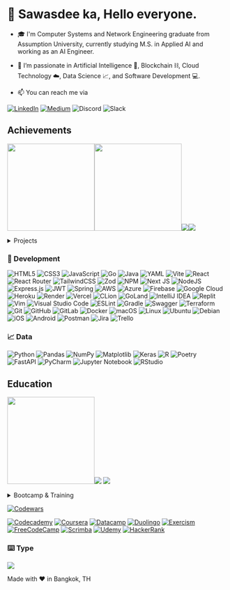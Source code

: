 # 👋 Sawasdee ka, Hello everyone.
- 🎓 I'm Computer Systems and Network Engineering graduate from Assumption University, currently studying M.S. in Applied AI and working as an AI Engineer.
- 🌱 I’m passionate in Artificial Intelligence 🤖, Blockchain ⛓, Cloud Technology ☁️, Data Science 📈, and Software Development 💻.

- 📫 You can reach me via

[![LinkedIn](https://img.shields.io/badge/linkedin-%230077B5.svg?style=for-the-badge&logo=linkedin&logoColor=white)](https://www.linkedin.com/in/rpithaksiripan/)
[![Medium](https://img.shields.io/badge/Medium-12100E?style=for-the-badge&logo=medium&logoColor=white)](https://medium.com/@rpithaksiripan)
![Discord](https://img.shields.io/badge/Discord-%235865F2.svg?style=for-the-badge&logo=discord&logoColor=white)
![Slack](https://img.shields.io/badge/Slack-4A154B?style=for-the-badge&logo=slack&logoColor=white)

## Achievements

<a href="https://learn.microsoft.com/en-gb/users/ruchida/credentials/833d5a5432d3c71c"><img src="https://learn.microsoft.com/media/learn/certification/badges/microsoft-certified-fundamentals-badge.svg" width="200" /></a><a href="https://learn.microsoft.com/en-us/users/ruchida/credentials/certification/azure-ai-fundamentals?tab=credentials-tab"><img src="https://learn.microsoft.com/media/learn/certification/badges/microsoft-certified-associate-badge.svg" width="200" /></a>[![](https://images.credly.com/size/200x200/images/00634f82-b07f-4bbd-a6bb-53de397fc3a6/image.png)](https://www.credly.com/badges/a97de6df-fa2d-4852-8d1f-cd272484caa6/linked_in_profile)[![](https://images.credly.com/size/200x200/images/8d3ec2a5-1a75-49f4-b562-fde221d1c5d1/image.png)](https://www.credly.com/badges/c5d5f7ae-5373-4cac-b229-42f712a1105a/linked_in_profile)

<details markdown='1'><summary>Projects</summary>
  <ul>
    <li>2024, Chatbot Application with RAG - Vertex AI, JavaScript (Next.js), Python, Llamaindex, Langchain, MongoDB</li>
    <li>2024, CodeGen Web Application - OpenAI, JavaScript (React), Python (FastAPI)</li>
    <li>2024, Tax APIs - Go (Echo), PostgreSQL</li>
    <li>2024, Lottery APIs - Java (Spring Boot), PostgreSQL</li>
    <li>2023, AWS x Databricks LLM ASEAN Cup Participation - Python, Langchain, AWS SageMaker, Huggingface, Dolly, OpenAI</li>
    <li>2023, SCB 10X Bangkok AI Hack, Finalist for Track 3 (AI Application) - Python, Langchain, OpenAI, Streamlit, AWS EC2, AWS Translate</li>
    <li>2023, Fitness Web Application - JavaScript, React, Node, Express, MongoDB, Vercel, Render</li>
  </ul>
</details>

### 👾 Development
![HTML5](https://img.shields.io/badge/html5-%23E34F26.svg?style=for-the-badge&logo=html5&logoColor=white)
![CSS3](https://img.shields.io/badge/css3-%231572B6.svg?style=for-the-badge&logo=css3&logoColor=white)
![JavaScript](https://img.shields.io/badge/javascript-%23323330.svg?style=for-the-badge&logo=javascript&logoColor=%23F7DF1E)
![Go](https://img.shields.io/badge/go-%2300ADD8.svg?style=for-the-badge&logo=go&logoColor=white)
![Java](https://img.shields.io/badge/java-%23ED8B00.svg?style=for-the-badge&logo=openjdk&logoColor=white)
![YAML](https://img.shields.io/badge/yaml-%23ffffff.svg?style=for-the-badge&logo=yaml&logoColor=151515)
![Vite](https://img.shields.io/badge/vite-%23646CFF.svg?style=for-the-badge&logo=vite&logoColor=white)
![React](https://img.shields.io/badge/react-%2320232a.svg?style=for-the-badge&logo=react&logoColor=%2361DAFB)
![React Router](https://img.shields.io/badge/React_Router-CA4245?style=for-the-badge&logo=react-router&logoColor=white)
![TailwindCSS](https://img.shields.io/badge/tailwindcss-%2338B2AC.svg?style=for-the-badge&logo=tailwind-css&logoColor=white)
![Zod](https://img.shields.io/badge/zod-%233068b7.svg?style=for-the-badge&logo=zod&logoColor=white)
![NPM](https://img.shields.io/badge/NPM-%23CB3837.svg?style=for-the-badge&logo=npm&logoColor=white)
![Next JS](https://img.shields.io/badge/Next-black?style=for-the-badge&logo=next.js&logoColor=white)
![NodeJS](https://img.shields.io/badge/node.js-6DA55F?style=for-the-badge&logo=node.js&logoColor=white)
![Express.js](https://img.shields.io/badge/express.js-%23404d59.svg?style=for-the-badge&logo=express&logoColor=%2361DAFB)
![JWT](https://img.shields.io/badge/JWT-black?style=for-the-badge&logo=JSON%20web%20tokens)
![Spring](https://img.shields.io/badge/spring-%236DB33F.svg?style=for-the-badge&logo=spring&logoColor=white)
![AWS](https://img.shields.io/badge/AWS-%23FF9900.svg?style=for-the-badge&logo=amazon-aws&logoColor=white)
![Azure](https://img.shields.io/badge/azure-%230072C6.svg?style=for-the-badge&logo=microsoftazure&logoColor=white)
![Firebase](https://img.shields.io/badge/firebase-%23039BE5.svg?style=for-the-badge&logo=firebase)
![Google Cloud](https://img.shields.io/badge/GoogleCloud-%234285F4.svg?style=for-the-badge&logo=google-cloud&logoColor=white)
![Heroku](https://img.shields.io/badge/heroku-%23430098.svg?style=for-the-badge&logo=heroku&logoColor=white)
![Render](https://img.shields.io/badge/Render-%46E3B7.svg?style=for-the-badge&logo=render&logoColor=white)
![Vercel](https://img.shields.io/badge/vercel-%23000000.svg?style=for-the-badge&logo=vercel&logoColor=white)
![CLion](https://img.shields.io/badge/CLion-black?style=for-the-badge&logo=clion&logoColor=white)
![GoLand](https://img.shields.io/badge/GoLand-0f0f0f?&style=for-the-badge&logo=goland&logoColor=white)
![IntelliJ IDEA](https://img.shields.io/badge/IntelliJIDEA-000000.svg?style=for-the-badge&logo=intellij-idea&logoColor=white)
![Replit](https://img.shields.io/badge/Replit-DD1200?style=for-the-badge&logo=Replit&logoColor=white)
![Vim](https://img.shields.io/badge/VIM-%2311AB00.svg?style=for-the-badge&logo=vim&logoColor=white)
![Visual Studio Code](https://img.shields.io/badge/Visual%20Studio%20Code-0078d7.svg?style=for-the-badge&logo=visual-studio-code&logoColor=white)
![ESLint](https://img.shields.io/badge/ESLint-4B3263?style=for-the-badge&logo=eslint&logoColor=white)
![Gradle](https://img.shields.io/badge/Gradle-02303A.svg?style=for-the-badge&logo=Gradle&logoColor=white)
![Swagger](https://img.shields.io/badge/-Swagger-%23Clojure?style=for-the-badge&logo=swagger&logoColor=white)
![Terraform](https://img.shields.io/badge/terraform-%235835CC.svg?style=for-the-badge&logo=terraform&logoColor=white)
![Git](https://img.shields.io/badge/git-%23F05033.svg?style=for-the-badge&logo=git&logoColor=white)
![GitHub](https://img.shields.io/badge/github-%23121011.svg?style=for-the-badge&logo=github&logoColor=white)
![GitLab](https://img.shields.io/badge/gitlab-%23181717.svg?style=for-the-badge&logo=gitlab&logoColor=white)
![Docker](https://img.shields.io/badge/docker-%230db7ed.svg?style=for-the-badge&logo=docker&logoColor=white)
![macOS](https://img.shields.io/badge/mac%20os-000000?style=for-the-badge&logo=macos&logoColor=F0F0F0)
![Linux](https://img.shields.io/badge/Linux-FCC624?style=for-the-badge&logo=linux&logoColor=black)
![Ubuntu](https://img.shields.io/badge/Ubuntu-E95420?style=for-the-badge&logo=ubuntu&logoColor=white)
![Debian](https://img.shields.io/badge/Debian-D70A53?style=for-the-badge&logo=debian&logoColor=white)
![iOS](https://img.shields.io/badge/iOS-000000?style=for-the-badge&logo=ios&logoColor=white)
![Android](https://img.shields.io/badge/Android-3DDC84?style=for-the-badge&logo=android&logoColor=white)
![Postman](https://img.shields.io/badge/Postman-FF6C37?style=for-the-badge&logo=postman&logoColor=white)
![Jira](https://img.shields.io/badge/jira-%230A0FFF.svg?style=for-the-badge&logo=jira&logoColor=white)
![Trello](https://img.shields.io/badge/Trello-%23026AA7.svg?style=for-the-badge&logo=Trello&logoColor=white)
### 📈 Data
![Python](https://img.shields.io/badge/python-3670A0?style=for-the-badge&logo=python&logoColor=ffdd54)
![Pandas](https://img.shields.io/badge/pandas-%23150458.svg?style=for-the-badge&logo=pandas&logoColor=white)
![NumPy](https://img.shields.io/badge/numpy-%23013243.svg?style=for-the-badge&logo=numpy&logoColor=white)
![Matplotlib](https://img.shields.io/badge/Matplotlib-%23ffffff.svg?style=for-the-badge&logo=Matplotlib&logoColor=black)
![Keras](https://img.shields.io/badge/Keras-%23D00000.svg?style=for-the-badge&logo=Keras&logoColor=white)
![R](https://img.shields.io/badge/r-%23276DC3.svg?style=for-the-badge&logo=r&logoColor=white)
![Poetry](https://img.shields.io/badge/Poetry-%233B82F6.svg?style=for-the-badge&logo=poetry&logoColor=0B3D8D)
![FastAPI](https://img.shields.io/badge/FastAPI-005571?style=for-the-badge&logo=fastapi)
![PyCharm](https://img.shields.io/badge/pycharm-143?style=for-the-badge&logo=pycharm&logoColor=black&color=black&labelColor=green)
![Jupyter Notebook](https://img.shields.io/badge/jupyter-%23FA0F00.svg?style=for-the-badge&logo=jupyter&logoColor=white)
![RStudio](https://img.shields.io/badge/RStudio-4285F4?style=for-the-badge&logo=rstudio&logoColor=white)

## Education

<a href="https://developerbadges.snowflake.com/7f6ae655-4362-4bfc-8556-cb91cddc70d5#gs.8ll0gc"><img src="https://templates.images.credential.net/16993732207621871545962896684017.png" width="200" /></a>[![](https://images.credly.com/size/200x200/images/44e2c252-5d19-4574-9646-005f7225bf53/image.png)]()
[![](https://images.credly.com/size/200x200/images/ea3eec65-ddad-4242-9c59-1defac0fa2d9/image.png)]([https://github.com/Fai/Fai/assets/212293/262d9add-c8d3-4e8c-9526-c61e43f96646](https://www.credly.com/badges/bd89d2c5-8b92-4e20-b1fc-c4d6b0712174/))
<details markdown='1'><summary>Bootcamp & Training</summary>
  <ul>
    <li>2024 42 Cursus, 42 Bangkok x KMITL</li>
    <li>2024 Go Software Engineer Bootcamp, KBTG</li>
    <li>2024 Java Software Engineer Bootcamp, KBTG</li>
    <li>2024 C Piscine, 42 Bangkok x KMITL</li>
    <li>2023 AWS re/Start Graduate, AWS</li>
    <li>2023 Microsoft Azure AI-102 Training, Code without Barriers</li>
    <li>2023 Road to Machine Learning Engineer Bootcamp, DataTH</li>
    <li>2023 Road to Analytics Engineer Bootcamp, DataTH</li>
    <li>2023 Road to Data Engineer Bootcamp, DataTH</li>
    <li>2023 Junior Software Developer Bootcamp, Generation Thailand</li>
    <li>2023 Data Science Bootcamp, DataRockie</li>
  </ul>
</details>

[![Codewars](https://www.codewars.com/users/Fai/badges/large)](https://www.codewars.com/users/Fai)

[![Codecademy](https://img.shields.io/badge/Codecademy-FFF0E5?style=for-the-badge&logo=codecademy&logoColor=1F243A)](https://www.codecademy.com/users/Ruchida/achievements)
[![Coursera](https://img.shields.io/badge/Coursera-%230056D2.svg?style=for-the-badge&logo=Coursera&logoColor=white)]()
[![Datacamp](https://img.shields.io/badge/Datacamp-05192D?style=for-the-badge&logo=datacamp&logoColor=03E860)](https://www.datacamp.com/portfolio/f2ai)
[![Duolingo](https://img.shields.io/badge/Duolingo-%234DC730.svg?style=for-the-badge&logo=Duolingo&logoColor=white)]()
[![Exercism](https://img.shields.io/badge/Exercism-009CAB?style=for-the-badge&logo=exercism&logoColor=white)]()
[![FreeCodeCamp](https://img.shields.io/badge/Freecodecamp-%23123.svg?&style=for-the-badge&logo=freecodecamp&logoColor=green)]()
[![Scrimba](https://img.shields.io/badge/scrimba-2B283A?style=for-the-badge&logo=scrimba&logoColor=white)]()
[![Udemy](https://img.shields.io/badge/Udemy-A435F0?style=for-the-badge&logo=Udemy&logoColor=white)]()
[![HackerRank](https://img.shields.io/badge/-Hackerrank-2EC866?style=for-the-badge&logo=HackerRank&logoColor=white)](https://www.hackerrank.com/Ruchida)
### ⌨️ Type
[![](https://github.com/monkeytypegame/monkeytype/blob/master/frontend/static/images/githubbanner2.png?raw=true)](https://monkeytype.com/profile/Ruchida)

Made with ❤️ in Bangkok, TH
<!---
- [CodingGame](https://www.codingame.com/profile/0bc9e25d02ff92c905e5869bd77154477584375)
- [Leetcode](https://leetcode.com/ruchida_pithaksiripan/)
- [![Codewars](https://img.shields.io/badge/Codewars-B1361E?style=for-the-badge&logo=codewars&logoColor=grey)](https://www.codewars.com/users/Fai)
- [Codepen](https://codepen.io/fai-the-decoder)
- [Replit](https://replit.com/@RuchidaPithaksi)
- [Kaggle](https://www.kaggle.com/ruchidapithaksiripan)
--->
<!---
Fai/Fai is a ✨ special ✨ repository because its `README.md` (this file) appears on your GitHub profile.
You can click the Preview link to take a look at your changes.
--->
